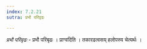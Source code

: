 ```yaml
---
index: 7.2.21
sutra: प्रभौ परिवृढः

---
```

_प्रभौ परिवृढः_ - प्रभौ परिबृढः । प्राग्वदिति । तकारढत्वसय् हलोपस्य चेत्यर्थः ।